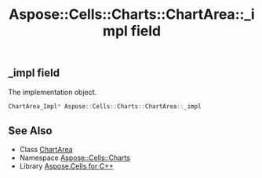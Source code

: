 ﻿---
title: Aspose::Cells::Charts::ChartArea::_impl field
linktitle: _impl
second_title: Aspose.Cells for C++ API Reference
description: 'Aspose::Cells::Charts::ChartArea::_impl field. The implementation object in C++.'
type: docs
weight: 1500
url: /cpp/aspose.cells.charts/chartarea/_impl/
---
## _impl field


The implementation object.

```cpp
ChartArea_Impl* Aspose::Cells::Charts::ChartArea::_impl
```

## See Also

* Class [ChartArea](../)
* Namespace [Aspose::Cells::Charts](../../)
* Library [Aspose.Cells for C++](../../../)
